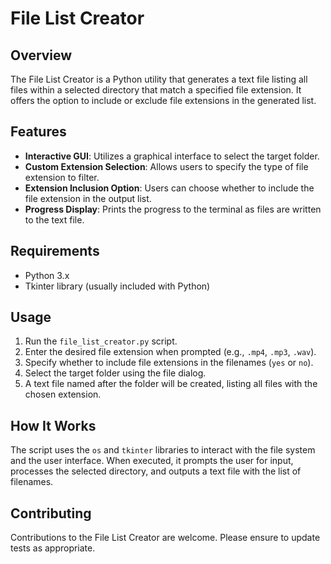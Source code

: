 # File List Creator

## Overview
The File List Creator is a Python utility that generates a text file listing all files within a selected directory that match a specified file extension. It offers the option to include or exclude file extensions in the generated list.

## Features
- **Interactive GUI**: Utilizes a graphical interface to select the target folder.
- **Custom Extension Selection**: Allows users to specify the type of file extension to filter.
- **Extension Inclusion Option**: Users can choose whether to include the file extension in the output list.
- **Progress Display**: Prints the progress to the terminal as files are written to the text file.

## Requirements
- Python 3.x
- Tkinter library (usually included with Python)

## Usage
1. Run the `file_list_creator.py` script.
2. Enter the desired file extension when prompted (e.g., `.mp4`, `.mp3`, `.wav`).
3. Specify whether to include file extensions in the filenames (`yes` or `no`).
4. Select the target folder using the file dialog.
5. A text file named after the folder will be created, listing all files with the chosen extension.

## How It Works
The script uses the `os` and `tkinter` libraries to interact with the file system and the user interface. When executed, it prompts the user for input, processes the selected directory, and outputs a text file with the list of filenames.

## Contributing
Contributions to the File List Creator are welcome. Please ensure to update tests as appropriate.